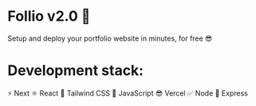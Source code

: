 # Follio v2.0 🦄
Setup and deploy your portfolio website in minutes, for free 😎


# Development stack:
⚡ Next
⚛  React
💅 Tailwind CSS
🧠 JavaScript
😎 Vercel
✅ Node
🚄 Express
